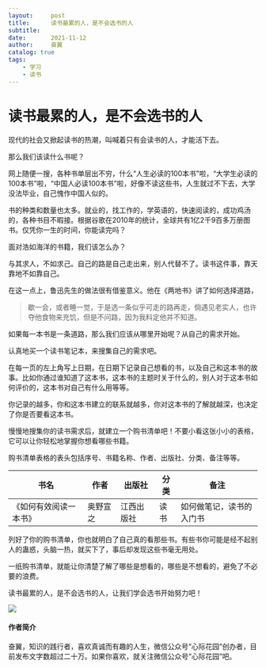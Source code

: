 ```yaml
---
layout:     post
title:      读书最累的人，是不会选书的人
subtitle:   
date:       2021-11-12
author:     奋翼
catalog: true
tags:
    - 学习
    - 读书
---
```


# 读书最累的人，是不会选书的人

现代的社会又掀起读书的热潮，叫喊着只有会读书的人，才能活下去。

那么我们该读什么书呢？

网上随便一搜，各种书单层出不穷，什么“人生必读的100本书”啦，“大学生必读的100本书”啦，“中国人必读100本书”啦，好像不读这些书，人生就过不下去，大学没法毕业，自己愧作中国人似的。

书的种类和数量也太多。就业的，找工作的，学英语的，快速阅读的，成功鸡汤的，各种书目不暇接。根据谷歌在2010年的统计，全球共有1亿2千9百多万册图书。仅凭你一生的时间，你能读完吗？

面对浩如海洋的书籍，我们该怎么办？

与其求人，不如求己。自己的路是自己走出来，别人代替不了。读书这件事，靠天靠地不如靠自己。

在这一点上，鲁迅先生的做法很有借鉴意义。他在《两地书》讲了如何选择道路，

> 歇一会，或者睡一觉，于是选一条似乎可走的路再走，倘遇见老实人，也许夺他食物来充饥，但是不问路，因为我料定他并不知道。

如果每一本书是一条道路，那么我们应该从哪里开始呢？从自己的需求开始。

认真地买一个读书笔记本，来搜集自己的需求吧。

在每一页的左上角写上日期，在日期下记录自己想看的书，以及自己和这本书的故事。比如你通过谁知道了这本书，这本书的主题时关于什么的，别人对于这本书如何评价的，这本书对自己有什么用等等。

你记录的越多，你和这本书建立的联系就越多，你对这本书的了解就越深，也决定了你是否要看这本书。

慢慢地搜集你的读书需求后，就建立一个购书清单吧！不要小看这张小小的表格，它可以让你轻松地掌握你想看哪些书籍。

购书清单表格的表头包括序号、书籍名称、作者、出版社、分类、备注等等。

| 书名                   | 作者     | 出版社     | 分类 | 备注                     |
| ---------------------- | -------- | ---------- | ---- | ------------------------ |
| 《如何有效阅读一本书》 | 奥野宣之 | 江西出版社 | 读书 | 如何做笔记，读书的入门书 |

列好了你的购书清单，你也就明白了自己真的看那些书。有些书你可能是经不起别人的蛊惑，头脑一热，就买下了，事后却发现这些书毫无用处。

一纸购书清单，就能让你清楚了解了哪些是想看的，哪些是不想看的，避免了不必要的浪费。

读书最累的人，是不会选书的人，让我们学会选书开始努力吧！

![](https://upload-images.jianshu.io/upload_images/64046-f71fea3ac94fb6c9.jpg?imageMogr2/auto-orient/strip%7CimageView2/2/w/1240)


#### 作者简介
奋翼，知识的践行者，喜欢真诚而有趣的人生，微信公众号“心际花园”创办者，目前发布文字数超过二十万。如果你喜欢，就关注微信公众号“心际花园”吧。


